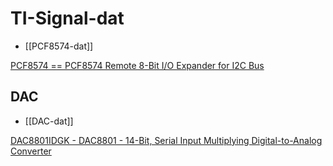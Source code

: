 
# TI-Signal-dat


- [[PCF8574-dat]]

[PCF8574 == PCF8574 Remote 8-Bit I/O Expander for I2C Bus](https://www.ti.com/lit/ds/symlink/pcf8574.pdf)


## DAC

- [[DAC-dat]]

[DAC8801IDGK - DAC8801 - 14-Bit, Serial Input Multiplying Digital-to-Analog Converter](https://www.ti.com/lit/ds/symlink/dac8801.pdf?ts=1759175003115&ref_url=https%253A%252F%252Fwww.google.com%252F)



